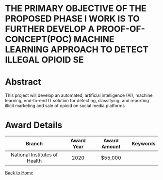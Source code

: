 
THE PRIMARY OBJECTIVE OF THE PROPOSED PHASE I WORK IS TO FURTHER DEVELOP A PROOF-OF-CONCEPT(POC) MACHINE LEARNING APPROACH TO DETECT ILLEGAL OPIOID SE
======================================================================================================================================================

# Abstract


This project will develop an automated, artificial intelligence (AI), machine learning, end-to-end IT solution for detecting, classifying, and reporting illicit marketing and sale of opioid on social media platforms  

# Award Details

|Branch|Award Year|Award Amount|Keywords|
| :---: | :---: | :---: | :---: |
|National Institutes of Health|2020|$55,000||
  
  


[Back to Home](https://github.com/chrischow/dod_sbir_awards#923)